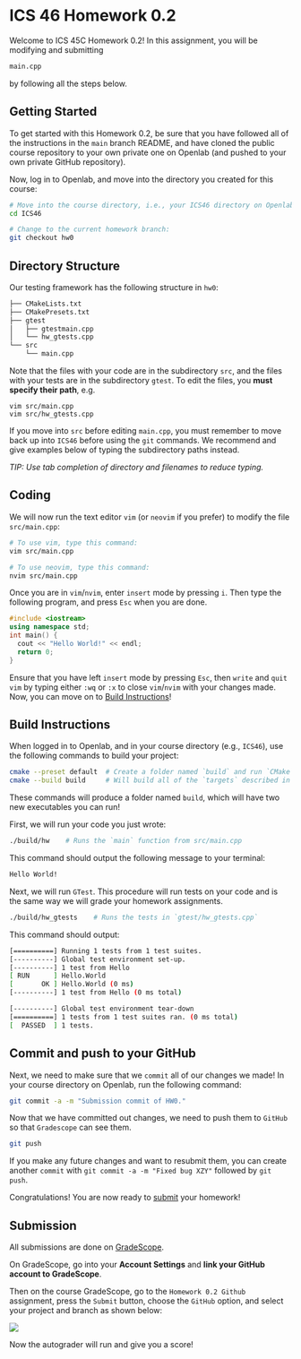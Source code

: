 # ICS 46 Homework 0.2

Welcome to ICS 45C Homework 0.2! In this assignment, you will be modifying and submitting

```bash
main.cpp
```
by following all the steps below. 

## Getting Started

To get started with this Homework 0.2, be sure that you have followed all of the instructions in the `main` branch README, and have cloned the public course repository to your own private one on Openlab (and pushed to your own private GitHub repository).

Now, log in to Openlab, and move into the directory you created for this course:

```bash
# Move into the course directory, i.e., your ICS46 directory on Openlab
cd ICS46

# Change to the current homework branch:
git checkout hw0
```

## Directory Structure

Our testing framework has the following structure in `hw0`:

```bash
├── CMakeLists.txt
├── CMakePresets.txt
├── gtest
│   ├── gtestmain.cpp
│   └── hw_gtests.cpp
└── src
    └── main.cpp
```
Note that the files with your code are in the subdirectory `src`, and the files with your tests are in the subdirectory `gtest`. To edit the files, you **must specify their path**, e.g. 
```
vim src/main.cpp
vim src/hw_gtests.cpp
```
If you move into `src` before editing `main.cpp`, you must remember to move back up into `ICS46` before using the `git` commands. We recommend and give examples below of typing the subdirectory paths instead. 

*TIP: Use tab completion of directory and filenames to reduce typing.*

## Coding

We will now run the text editor `vim` (or `neovim` if you prefer) to modify the file `src/main.cpp`:

```bash
# To use vim, type this command:
vim src/main.cpp

# To use neovim, type this command:
nvim src/main.cpp
```

Once you are in `vim`/`nvim`, enter `insert` mode by pressing `i`. Then type the following program, and press `Esc` when you are done.

```cpp
#include <iostream>
using namespace std;
int main() {
  cout << "Hello World!" << endl;
  return 0;
}
```

Ensure that you have left `insert` mode by pressing `Esc`, then `write` and `quit` `vim` by typing either `:wq` or `:x` to close `vim`/`nvim` with your changes made. Now, you can move on to [Build Instructions](#build-instructions)!

## Build Instructions

When logged in to Openlab, and in your course directory (e.g., `ICS46`),  use the following commands to build your project:

```bash
cmake --preset default  # Create a folder named `build` and run `CMake` to produce build files there
cmake --build build     # Will build all of the `targets` described in the `CMake` file
```

These commands will produce a folder named `build`, which will have two new executables you can run! 

First, we will run your code you just wrote:

```bash
./build/hw    # Runs the `main` function from src/main.cpp
```

This command should output the following message to your terminal:

```bash
Hello World!
```

Next, we will run `GTest`. This procedure will run tests on your code and is the same way we will grade your homework assignments.

```bash
./build/hw_gtests    # Runs the tests in `gtest/hw_gtests.cpp`
```

This command should output:

```bash
[==========] Running 1 tests from 1 test suites.
[----------] Global test environment set-up.
[----------] 1 test from Hello
[ RUN      ] Hello.World
[       OK ] Hello.World (0 ms)
[----------] 1 test from Hello (0 ms total)

[----------] Global test environment tear-down
[==========] 1 tests from 1 test suites ran. (0 ms total)
[  PASSED  ] 1 tests.
```

## Commit and push to your GitHub

Next, we need to make sure that we `commit` all of our changes we made! In your course directory on Openlab, run the following command:

```bash
git commit -a -m "Submission commit of HW0."
```

Now that we have committed out changes, we need to push them to `GitHub` so that `Gradescope` can see them.

```bash
git push
```

If you make any future changes and want to resubmit them, you can create another `commit` with `git commit -a -m "Fixed bug XZY"` followed by `git push`.

Congratulations! You are now ready to [submit](#submission) your homework!

## Submission

All submissions are done on [GradeScope](https://www.gradescope.com/). 

On GradeScope, go into your **Account Settings** and **link your GitHub account to GradeScope**.

Then on the course GradeScope, go to the `Homework 0.2 Github` assignment, press the `Submit` button, choose the `GitHub` option,  and select your project and branch as shown below:

![](docs/submit_github.png)

Now the autograder will run and give you a score!

